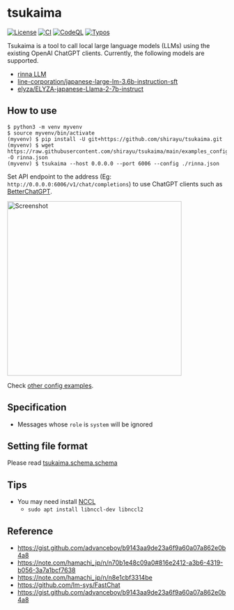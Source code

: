 
# tsukaima

[![License](https://img.shields.io/badge/License-AGPL%203.0-blue.svg)](https://github.com/shirayu/tsukaima/blob/main/LICENSE.txt)
[![CI](https://github.com/shirayu/tsukaima/actions/workflows/ci.yml/badge.svg)](https://github.com/shirayu/tsukaima/actions/workflows/ci.yml)
[![CodeQL](https://github.com/shirayu/tsukaima/actions/workflows/codeql-analysis.yml/badge.svg)](https://github.com/shirayu/tsukaima/actions/workflows/codeql-analysis.yml)
[![Typos](https://github.com/shirayu/tsukaima/actions/workflows/typos.yml/badge.svg)](https://github.com/shirayu/tsukaima/actions/workflows/typos.yml)

Tsukaima is a tool to call local large language models (LLMs) using the existing OpenAI ChatGPT clients.
Currently, the following models are supported.

- [rinna LLM](https://huggingface.co/rinna/japanese-gpt-neox-3.6b-instruction-ppo)
- [line-corporation/japanese-large-lm-3.6b-instruction-sft](https://huggingface.co/line-corporation/japanese-large-lm-3.6b-instruction-sft)
- [elyza/ELYZA-japanese-Llama-2-7b-instruct](https://huggingface.co/elyza/ELYZA-japanese-Llama-2-7b-instruct)

## How to use

```console
$ python3 -m venv myvenv
$ source myvenv/bin/activate
(myvenv) $ pip install -U git+https://github.com/shirayu/tsukaima.git
(myvenv) $ wget https://raw.githubusercontent.com/shirayu/tsukaima/main/examples_config/rinna.json -O rinna.json
(myvenv) $ tsukaima --host 0.0.0.0 --port 6006 --config ./rinna.json
```

Set API endpoint to the address (Eg: ``http://0.0.0.0:6006/v1/chat/completions``) to use ChatGPT clients such as [BetterChatGPT](https://github.com/ztjhz/BetterChatGPT).

<img src="https://user-images.githubusercontent.com/963961/243087372-3fca7c13-4225-414f-9f72-e438f30bf661.png" alt="Screenshot" width="400">

Check [other config examples](https://github.com/shirayu/tsukaima/tree/main/examples_config).

## Specification

- Messages whose `role` is `system` will be ignored

## Setting file format

Please read [tsukaima.schema.schema](https://github.com/shirayu/tsukaima/blob/main/tsukaima/schema/schema.py)

## Tips

- You may need install [NCCL](https://developer.nvidia.com/nccl/nccl-download)
    - ``sudo apt install libnccl-dev libnccl2``

## Reference

- <https://gist.github.com/advanceboy/b9143aa9de23a6f9a60a07a862e0b4a8>
- <https://note.com/hamachi_jp/n/n70b1e48c09a0#816e2412-a3b6-4319-b056-3a7a1bcf7638>
- <https://note.com/hamachi_jp/n/n8e1cbf3314be>
- <https://github.com/lm-sys/FastChat>
- <https://gist.github.com/advanceboy/b9143aa9de23a6f9a60a07a862e0b4a8>
